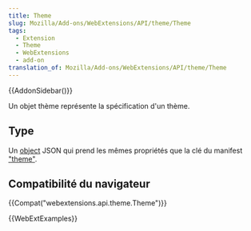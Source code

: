 ```yaml
---
title: Theme
slug: Mozilla/Add-ons/WebExtensions/API/theme/Theme
tags:
  - Extension
  - Theme
  - WebExtensions
  - add-on
translation_of: Mozilla/Add-ons/WebExtensions/API/theme/Theme
---
```

{{AddonSidebar()}}

Un objet thème représente la spécification d'un thème.

## Type

Un [object](/fr/docs/Web/JavaScript/Reference/Objets_globaux/Object) JSON qui prend les mêmes propriétés que la clé du manifest ["theme"](/fr/docs/Mozilla/Add-ons/WebExtensions/manifest.json/theme).

## Compatibilité du navigateur

{{Compat("webextensions.api.theme.Theme")}}

{{WebExtExamples}}
